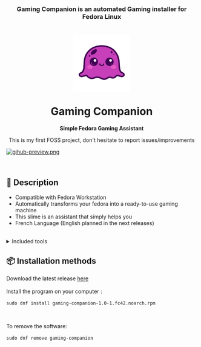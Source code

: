<h3 align="center">
    Gaming Companion is an automated Gaming installer for Fedora Linux</i>
</h3>

<h1 align="center">
    <img align="center" width=150 src="gc-icon.svg" />
    <br><br>
    Gaming Companion
</h1>
<p align="center">
  <strong>Simple Fedora Gaming Assistant</strong>
</p>
<p align="center">
    This is my first FOSS project, don't hesitate to report issues/improvements</i>
</p>

[![gihub-preview.png](https://i.postimg.cc/qBsLzHx6/gihub-preview.png)](https://postimg.cc/V5NMVTTz)
  
<br/>

## 📖 Description

- Compatible with Fedora Workstation
- Automatically transforms your fedora into a ready-to-use gaming machine
- This slime is an assistant that simply helps you
- French Language (English planned in the next releases)
  
<br/>

<details>
  <summary>Included tools</summary>
    
  - Nvidia Drivers (Latest with DLSS, FG and MFG support
  - Radeon Drivers
  - Steam
  - Heroic Game Launcher (epic games, amazon ...)
  - Lutris
  - ProtonGE (best compatibility tool for Linux Gaming)
  - ProtonCachyOS (Faster, more efficient and more experimental proton)
  - LACT (Overclocking tool for your GPU)
  - ProtonPlus-Next (A graphical proton version manager, in GTK)
  - Gamescope (Valve Microcompositor)
  - Gamemode
  - HDR layer for Nvidia users
    
</details>

## 📦️ Installation methods

Download the latest release [here](https://github.com/DXC-0/Fedora-Gaming-Companion/releases/tag/v1.0.0)
<br/>  
Install the program on your computer :  
```
sudo dnf install gaming-companion-1.0-1.fc42.noarch.rpm
```
<br/>

To remove the software:  

```
sudo dnf remove gaming-companion
```
